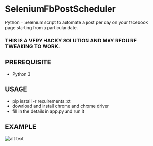 # SeleniumFbPostScheduler
Python  + Selenium script to automate a post per day on your facebook page starting from a particular date. 

### THIS IS A VERY HACKY SOLUTION AND MAY REQUIRE TWEAKING TO WORK.  

## PREREQUISITE
* Python 3

## USAGE 
* pip install -r requirements.txt
* download and install chrome and chrome driver
* fill in the details in app.py and run it

## EXAMPLE
![alt text](https://github.com/Gotham13121997/SeleniumFbPostScheduler/blob/master/pics/pic.gif)  
